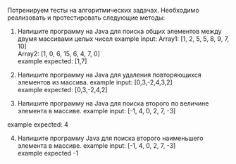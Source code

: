 Потренируем тесты на алгоритмических задачах.
Необходимо реализовать и протестировать следующие методы:

1. Напишите программу на Java для поиска общих элементов между двумя массивами целых чисел
   example input:
   Array1: [1, 2, 5, 5, 8, 9, 7, 10]                                                                            
   Array2: [1, 0, 6, 15, 6, 4, 7, 0]                                                                            
   example expected:
   [1,7]

2. Напишите программу на Java для удаления повторяющихся элементов из массива.
   example input:
   [0,3,-2,4,3,2]  
   example expected:
   [0,3,-2,4,2]

3. Напишите программу на Java для поиска второго по величине элемента в массиве.
   example input:
   [-1, 4, 0, 2, 7, -3]

example expected:
4

4. Напишите программу Java для поиска второго наименьшего элемента в массиве.
   example input:
   [-1, 4, 0, 2, 7, -3]  
   example expected
   -1